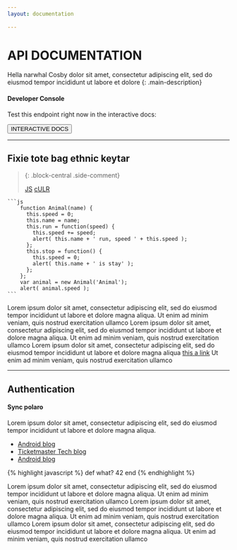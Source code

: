 ```yaml
---
layout: documentation
 
---
```


# API DOCUMENTATION

<div markdown="1" class="row">

<div markdown="1" class="col-xs-12 page-column col-sm-7">

Hella narwhal Cosby dolor sit amet, consectetur adipiscing elit, sed do eiusmod tempor incididunt ut labore et dolore
{: .main-description}

</div>

<div markdown="1" class="col-xs-12 page-column col-sm-5">

#### Developer Console

Test this endpoint right now in the interactive docs:
            
<button class="btn btn-default"  markdown="1" >INTERACTIVE DOCS</button>

</div>

</div>

-----------

<!-- Start double columns -->

<div markdown="1" class="row">

<div markdown="1" class="col-xs-12 page-column col-sm-12">

<div markdown="1" class="block-central"><!--.block-central-->

## Fixie tote bag ethnic keytar

>{: .block-central .side-comment}
><!--<div markdown="1" class="block-central side-comment"> end .side-comment-->
><div markdown="1" class="lang-selector">
><a markdown="1" class="active" href="#" data-language-name="JS">JS</a>
><a markdown="1" href="#" data-language-name="cUrl">cULR</a>
></div>
    ```js
        function Animal(name) {
          this.speed = 0;
          this.name = name;        
          this.run = function(speed) {
            this.speed += speed;
            alert( this.name + ' run, speed ' + this.speed );
          };        
          this.stop = function() {
            this.speed = 0;
            alert( this.name + ' is stay' );
          };
        };        
        var animal = new Animal('Animal');
        alert( animal.speed );    
    ```

<!--side-block-->


Lorem ipsum dolor sit amet, consectetur adipiscing elit, sed do eiusmod tempor incididunt ut
labore et dolore magna aliqua. Ut enim ad minim veniam, quis nostrud exercitation ullamco
Lorem ipsum dolor sit amet, consectetur adipiscing elit, sed do eiusmod tempor incididunt ut
labore et dolore magna aliqua. Ut enim ad minim veniam, quis nostrud exercitation ullamco
Lorem ipsum dolor sit amet, consectetur adipiscing elit, sed do eiusmod tempor incididunt ut
labore et dolore magna aliqua [this a link](http://kramdown.gettalong.org) Ut enim ad minim veniam, quis nostrud exercitation ullamco

-----------

## Authentication

<div markdown="1" class="block-central side-comment"><!-- .side-comment-->

#### Sync polaro

Lorem ipsum dolor sit amet, consectetur adipiscing elit, sed do eiusmod tempor incididunt ut
labore et dolore magna aliqua.

* [Android blog](http://tech.ticketmaster.com)
* [Ticketmaster Tech blog](http://tech.ticketmaster.com)
* [Android blog](http://tech.ticketmaster.com)

{% highlight javascript %}
def what?
    42
end
{% endhighlight %}

</div><!-- end .side-comment-->


Lorem ipsum dolor sit amet, consectetur adipiscing elit, sed do eiusmod tempor incididunt ut
labore et dolore magna aliqua. Ut enim ad minim veniam, quis nostrud exercitation ullamco
Lorem ipsum dolor sit amet, consectetur adipiscing elit, sed do eiusmod tempor incididunt ut
labore et dolore magna aliqua. Ut enim ad minim veniam, quis nostrud exercitation ullamco
Lorem ipsum dolor sit amet, consectetur adipiscing elit, sed do eiusmod tempor incididunt ut
labore et dolore magna aliqua. Ut enim ad minim veniam, quis nostrud exercitation ullamco

</div><!--end .block-central-->

<div markdown="1" class="side-box"></div>

</div>
</div>